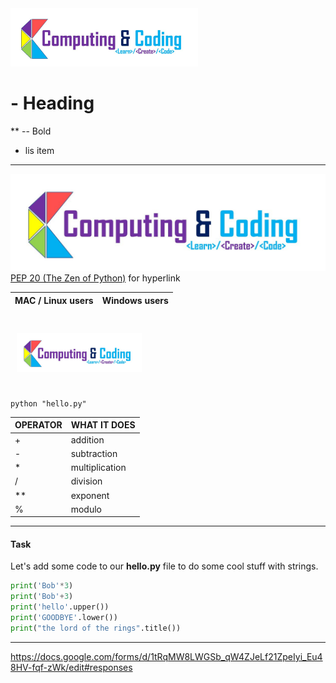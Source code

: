 

<img src='Banner.jpg' width='300px'>

#  - Heading
** -- Bold
-  lis item

------

![clone](Banner.jpg)
[PEP 20 (The Zen of Python)](https://www.python.org/dev/peps/pep-0020/) for hyperlink


| MAC / Linux users | Windows users |
| --- | --- |

<br/> <img src='Banner.jpg' style='display: block; padding:10px' width='200px'> <br/>

```python "hello.py"```


| OPERATOR | WHAT IT DOES |
| --- | --- |
| + | addition |
| - | subtraction |
| \* | multiplication |
| / | division |
| \*\* | exponent |
| % | modulo |


---
#### Task
Let's add some code to our **hello.py** file to do some cool stuff with strings.
```python
print('Bob'*3)
print('Bob'+3)
print('hello'.upper())
print('GOODBYE'.lower())
print("the lord of the rings".title())
```
---

https://docs.google.com/forms/d/1tRqMW8LWGSb_qW4ZJeLf21ZpeIyi_Eu48HV-fqf-zWk/edit#responses
